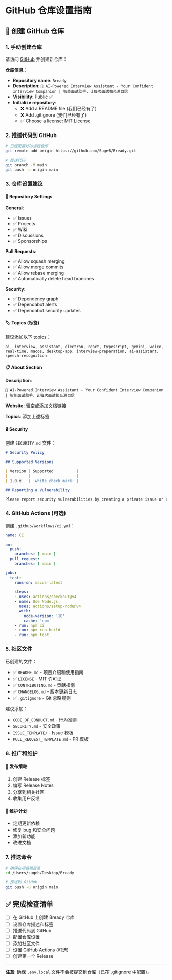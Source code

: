 # GitHub 仓库设置指南

## 🚀 创建 GitHub 仓库

### 1. 手动创建仓库

请访问 [GitHub](https://github.com/new) 并创建新仓库：

**仓库信息**：
- **Repository name**: `Bready`
- **Description**: `🍞 AI-Powered Interview Assistant - Your Confident Interview Companion | 智能面试助手，让每次面试都充满自信`
- **Visibility**: Public ✅
- **Initialize repository**: 
  - ❌ Add a README file (我们已经有了)
  - ❌ Add .gitignore (我们已经有了)
  - ✅ Choose a license: MIT License

### 2. 推送代码到 GitHub

```bash
# 已经配置好的远程仓库
git remote add origin https://github.com/Suge8/Bready.git

# 推送代码
git branch -M main
git push -u origin main
```

### 3. 仓库设置建议

#### 🔧 Repository Settings

**General**:
- ✅ Issues
- ✅ Projects  
- ✅ Wiki
- ✅ Discussions
- ✅ Sponsorships

**Pull Requests**:
- ✅ Allow squash merging
- ✅ Allow merge commits
- ✅ Allow rebase merging
- ✅ Automatically delete head branches

**Security**:
- ✅ Dependency graph
- ✅ Dependabot alerts
- ✅ Dependabot security updates

#### 🏷️ Topics (标签)

建议添加以下 topics：
```
ai, interview, assistant, electron, react, typescript, gemini, voice, real-time, macos, desktop-app, interview-preparation, ai-assistant, speech-recognition
```

#### 📋 About Section

**Description**: 
```
🍞 AI-Powered Interview Assistant - Your Confident Interview Companion | 智能面试助手，让每次面试都充满自信
```

**Website**: 留空或添加文档链接

**Topics**: 添加上述标签

#### 🔒 Security

创建 `SECURITY.md` 文件：
```markdown
# Security Policy

## Supported Versions

| Version | Supported          |
| ------- | ------------------ |
| 1.0.x   | :white_check_mark: |

## Reporting a Vulnerability

Please report security vulnerabilities by creating a private issue or contacting the maintainers directly.
```

### 4. GitHub Actions (可选)

创建 `.github/workflows/ci.yml`：
```yaml
name: CI

on:
  push:
    branches: [ main ]
  pull_request:
    branches: [ main ]

jobs:
  test:
    runs-on: macos-latest
    
    steps:
    - uses: actions/checkout@v4
    - name: Use Node.js
      uses: actions/setup-node@v4
      with:
        node-version: '18'
        cache: 'npm'
    - run: npm ci
    - run: npm run build
    - run: npm test
```

### 5. 社区文件

已创建的文件：
- ✅ `README.md` - 项目介绍和使用指南
- ✅ `LICENSE` - MIT 许可证
- ✅ `CONTRIBUTING.md` - 贡献指南
- ✅ `CHANGELOG.md` - 版本更新日志
- ✅ `.gitignore` - Git 忽略规则

建议添加：
- `CODE_OF_CONDUCT.md` - 行为准则
- `SECURITY.md` - 安全政策
- `ISSUE_TEMPLATE/` - Issue 模板
- `PULL_REQUEST_TEMPLATE.md` - PR 模板

### 6. 推广和维护

#### 📢 发布策略
1. 创建 Release 标签
2. 编写 Release Notes
3. 分享到相关社区
4. 收集用户反馈

#### 🔄 维护计划
- 定期更新依赖
- 修复 bug 和安全问题
- 添加新功能
- 改进文档

### 7. 推送命令

```bash
# 确保在项目根目录
cd /Users/sugeh/Desktop/Bready

# 推送到 GitHub
git push -u origin main
```

## ✅ 完成检查清单

- [ ] 在 GitHub 上创建 Bready 仓库
- [ ] 设置仓库描述和标签
- [ ] 推送代码到 GitHub
- [ ] 配置仓库设置
- [ ] 添加社区文件
- [ ] 设置 GitHub Actions (可选)
- [ ] 创建第一个 Release

---

**注意**: 确保 `.env.local` 文件不会被提交到仓库（已在 .gitignore 中配置）。
